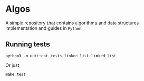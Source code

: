 # Algos

A simple repository that contains algorithms and data structures implementation and guides in `Python`.

## Running tests

    python3 -m unittest tests.linked_list.linked_list

Or just 

    make test


